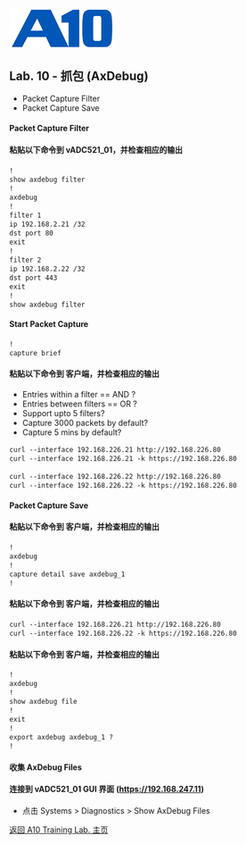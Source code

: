 ![](/Images/A10-NewLogos-Blue-NoReg-RGB-50.png)

## Lab. 10 - 抓包 (AxDebug)
 - Packet Capture Filter
 - Packet Capture Save

#### Packet Capture Filter
#### 粘贴以下命令到 vADC521_01，并检查相应的输出
```
!
show axdebug filter
!
axdebug
!
filter 1
ip 192.168.2.21 /32
dst port 80
exit
!
filter 2
ip 192.168.2.22 /32
dst port 443
exit
!
show axdebug filter

```

#### Start Packet Capture
```
!
capture brief

```

#### 粘贴以下命令到 客户端，并检查相应的输出
  + Entries within a filter == AND ?
  + Entries between filters == OR ?
  + Support upto 5 filters?
  + Capture 3000 packets by default?
  + Capture 5 mins by default?
```
curl --interface 192.168.226.21 http://192.168.226.80
curl --interface 192.168.226.21 -k https://192.168.226.80

curl --interface 192.168.226.22 http://192.168.226.80
curl --interface 192.168.226.22 -k https://192.168.226.80

```

#### Packet Capture Save
#### 粘贴以下命令到 客户端，并检查相应的输出
```
!
axdebug
!
capture detail save axdebug_1
!

```

#### 粘贴以下命令到 客户端，并检查相应的输出
```
curl --interface 192.168.226.21 http://192.168.226.80
curl --interface 192.168.226.22 -k https://192.168.226.80

```

#### 粘贴以下命令到 客户端，并检查相应的输出
```
!
axdebug
!
show axdebug file
!
exit
!
export axdebug axdebug_1 ?
!

```

#### 收集 AxDebug Files
#### 连接到 vADC521_01 GUI 界面 (https://192.168.247.11)
  + 点击 Systems > Diagnostics > Show AxDebug Files

[返回 A10 Training Lab. 主页](https://github.com/borissiu/A10_Training_Lab)